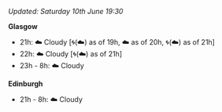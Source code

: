 *Updated: Saturday 10th June 19:30*

**Glasgow**

* 21h: :cloud: Cloudy [:cyclone:(:cloud:) as of 19h, :cloud: as of 20h, :cyclone:(:cloud:) as of 21h]
* 22h: :cloud: Cloudy [:cyclone:(:cloud:) as of 21h]
* 23h - 8h: :cloud: Cloudy

**Edinburgh**

* 21h - 8h: :cloud: Cloudy
